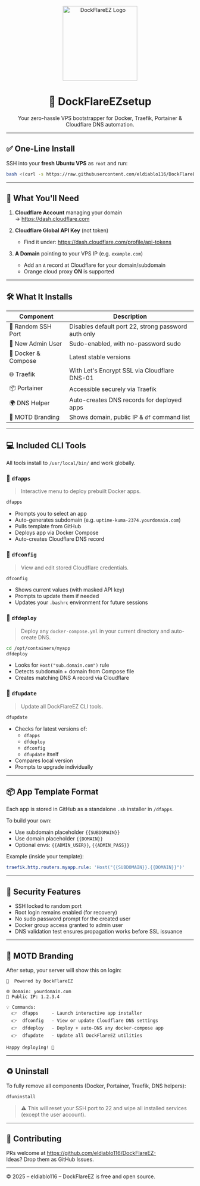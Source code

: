 <p align="center">
  <img src="https://raw.githubusercontent.com/eldiablo116/DockFlareEZ-/main/assets/logo_transparent.png" alt="DockFlareEZ Logo" width="200" />
</p>

<h1 align="center">🚀 DockFlareEZsetup</h1>
<p align="center">Your zero-hassle VPS bootstrapper for Docker, Traefik, Portainer & Cloudflare DNS automation.</p>

---

## ✅ One-Line Install

SSH into your **fresh Ubuntu VPS** as `root` and run:

```bash
bash <(curl -s https://raw.githubusercontent.com/eldiablo116/DockFlareEZ-/main/DockFlareEZsetup.sh)
```

---

## 🧩 What You'll Need

1. **Cloudflare Account** managing your domain  
   → https://dash.cloudflare.com

2. **Cloudflare Global API Key** (not token)
   - Find it under: https://dash.cloudflare.com/profile/api-tokens

3. **A Domain** pointing to your VPS IP (e.g. `example.com`)  
   - Add an `A` record at Cloudflare for your domain/subdomain  
   - Orange cloud proxy **ON** is supported

---

## 🛠️ What It Installs

| Component     | Description |
|---------------|-------------|
| 🔐 Random SSH Port | Disables default port 22, strong password auth only |
| 👤 New Admin User | Sudo-enabled, with no-password sudo |
| 🐳 Docker & Compose | Latest stable versions |
| 🌐 Traefik | With Let's Encrypt SSL via Cloudflare DNS-01 |
| 📦 Portainer | Accessible securely via Traefik |
| 🌍 DNS Helper | Auto-creates DNS records for deployed apps |
| 🧭 MOTD Branding | Shows domain, public IP & `df` command list |

---

## 💻 Included CLI Tools

All tools install to `/usr/local/bin/` and work globally.

### 🧰 `dfapps`
> Interactive menu to deploy prebuilt Docker apps.

```bash
dfapps
```

- Prompts you to select an app
- Auto-generates subdomain (e.g. `uptime-kuma-2374.yourdomain.com`)
- Pulls template from GitHub
- Deploys app via Docker Compose
- Auto-creates Cloudflare DNS record

### 🧾 `dfconfig`
> View and edit stored Cloudflare credentials.

```bash
dfconfig
```

- Shows current values (with masked API key)
- Prompts to update them if needed
- Updates your `.bashrc` environment for future sessions

### 🚀 `dfdeploy`
> Deploy any `docker-compose.yml` in your current directory and auto-create DNS.

```bash
cd /opt/containers/myapp
dfdeploy
```

- Looks for `Host("sub.domain.com")` rule
- Detects subdomain + domain from Compose file
- Creates matching DNS A record via Cloudflare

### 🔄 `dfupdate`
> Update all DockFlareEZ CLI tools.

```bash
dfupdate
```

- Checks for latest versions of:
  - `dfapps`
  - `dfdeploy`
  - `dfconfig`
  - `dfupdate` itself
- Compares local version
- Prompts to upgrade individually

---

## 📦 App Template Format

Each app is stored in GitHub as a standalone `.sh` installer in `/dfapps`.

To build your own:
- Use subdomain placeholder `{{SUBDOMAIN}}`
- Use domain placeholder `{{DOMAIN}}`
- Optional envs: `{{ADMIN_USER}}`, `{{ADMIN_PASS}}`

Example (inside your template):

```yaml
traefik.http.routers.myapp.rule: 'Host("{{SUBDOMAIN}}.{{DOMAIN}}")'
```

---

## 🔐 Security Features

- SSH locked to random port
- Root login remains enabled (for recovery)
- No sudo password prompt for the created user
- Docker group access granted to admin user
- DNS validation test ensures propagation works before SSL issuance

---

## 📣 MOTD Branding

After setup, your server will show this on login:

```
🧭  Powered by DockFlareEZ

🌐 Domain: yourdomain.com
📡 Public IP: 1.2.3.4

💡 Commands:
  👉  dfapps     - Launch interactive app installer
  👉  dfconfig   - View or update Cloudflare DNS settings
  👉  dfdeploy   - Deploy + auto-DNS any docker-compose app
  👉  dfupdate   - Update all DockFlareEZ utilities

Happy deploying! 🚀
```

---

## ♻️ Uninstall

To fully remove all components (Docker, Portainer, Traefik, DNS helpers):

```bash
dfuninstall
```

> ⚠️ This will reset your SSH port to 22 and wipe all installed services (except the user account).

---

## 🤝 Contributing

PRs welcome at https://github.com/eldiablo116/DockFlareEZ-  
Ideas? Drop them as GitHub Issues.

---

©️ 2025 – eldiablo116 – DockFlareEZ is free and open source.
